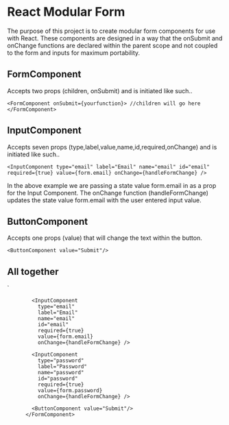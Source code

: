 # React Modular Form
The purpose of this project is to create modular form components for use with React. These components are designed in a way that the onSubmit and onChange functions are declared within the parent scope and not coupled to the form and inputs for maximum portability.

## FormComponent
Accepts two props (children, onSubmit) and is initiated like such..

`
<FormComponent onSubmit={yourfunction}>
//children will go here
</FormComponent>
`

## InputComponent
Accepts seven props (type,label,value,name,id,required,onChange) and is initiated like such..

`
<InputComponent
          type="email"
          label="Email"
          name="email"
          id="email"
          required={true}
          value={form.email}
          onChange={handleFormChange} />
`

In the above example we are passing a state value form.email in as a prop for the Input Component. The onChange function (handleFormChange) updates the state value form.email with the user entered input value.

## ButtonComponent
Accepts one props (value) that will change the text within the button.

`
<ButtonComponent value="Submit"/>
`

## All together

`
<FormComponent onSubmit={formSubmit}>
```
        <InputComponent
          type="email"
          label="Email"
          name="email"
          id="email"
          required={true}
          value={form.email}
          onChange={handleFormChange} />

        <InputComponent
          type="password"
          label="Password"
          name="password"
          id="password"
          required={true}
          value={form.password}
          onChange={handleFormChange} />

        <ButtonComponent value="Submit"/>
      </FormComponent>
```